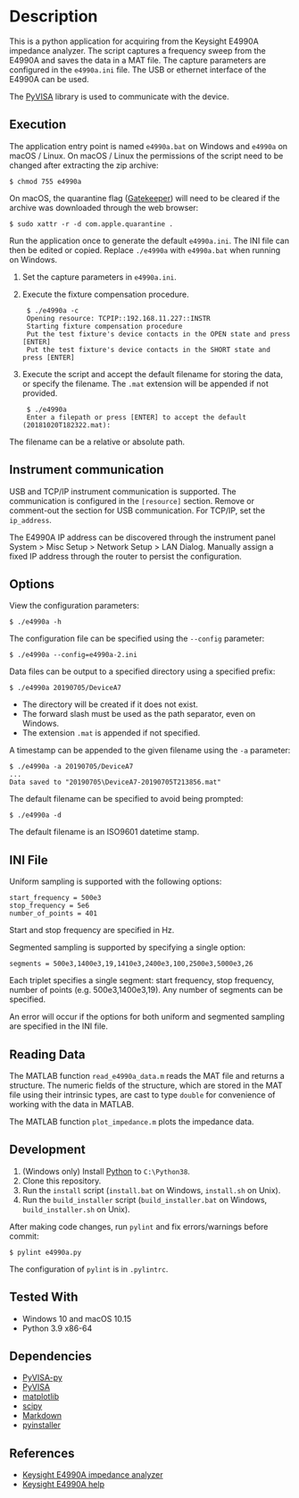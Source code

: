 # Description

This is a python application for acquiring from the Keysight E4990A
impedance analyzer. The script captures a frequency sweep from the
E4990A and saves the data in a MAT file. The capture parameters are
configured in the `e4990a.ini` file. The USB or ethernet interface of
the E4990A can be used.

The [PyVISA](https://pyvisa.readthedocs.io) library is used to communicate with the device.

## Execution

The application entry point is named `e4990a.bat` on Windows and `e4990a`
on macOS / Linux. On macOS / Linux the permissions of the script need to
be changed after extracting the zip archive:
```
$ chmod 755 e4990a
```

On macOS, the quarantine flag
([Gatekeeper](https://en.wikipedia.org/wiki/Gatekeeper_(macOS)))
will need to be cleared if the archive was downloaded through the
web browser:
```
$ sudo xattr -r -d com.apple.quarantine .
```

Run the application once to generate the default `e4990a.ini`.
The INI file can then be edited or copied. Replace `./e4990a` with
`e4990a.bat` when running on Windows.

1. Set the capture parameters in `e4990a.ini`.
1. Execute the fixture compensation procedure.

        $ ./e4990a -c
        Opening resource: TCPIP::192.168.11.227::INSTR
        Starting fixture compensation procedure
        Put the test fixture's device contacts in the OPEN state and press [ENTER]
        Put the test fixture's device contacts in the SHORT state and press [ENTER]

1. Execute the script and accept the default filename for storing the data, or specify the filename. The `.mat` extension will be appended if not provided.

        $ ./e4990a
        Enter a filepath or press [ENTER] to accept the default (20181020T182322.mat):
The filename can be a relative or absolute path.

## Instrument communication

USB and TCP/IP instrument communication is supported. The communication
is configured in the `[resource]` section. Remove or comment-out the
section for USB communication. For TCP/IP, set the `ip_address`.

The E4990A IP address can be discovered through the instrument panel
System > Misc Setup > Network Setup > LAN Dialog. Manually assign a fixed
IP address through the router to persist the configuration.

## Options

View the configuration parameters:
```
$ ./e4990a -h
```

The configuration file can be specified using the `--config` parameter:
```
$ ./e4990a --config=e4990a-2.ini
```

Data files can be output to a specified directory using a specified prefix:
```
$ ./e4990a 20190705/DeviceA7
```
* The directory will be created if it does not exist.
* The forward slash must be used as the path separator, even on Windows.
* The extension `.mat` is appended if not specified.

A timestamp can be appended to the given filename using the `-a` parameter:
```
$ ./e4990a -a 20190705/DeviceA7
...
Data saved to "20190705\DeviceA7-20190705T213856.mat"
```

The default filename can be specified to avoid being prompted:
```
$ ./e4990a -d
```
The default filename is an ISO9601 datetime stamp.

## INI File

Uniform sampling is supported with the following options:
```
start_frequency = 500e3
stop_frequency = 5e6
number_of_points = 401
```
Start and stop frequency are specified in Hz.

Segmented sampling is supported by specifying a single option:
```
segments = 500e3,1400e3,19,1410e3,2400e3,100,2500e3,5000e3,26
```
Each triplet specifies a single segment: start frequency, stop
frequency, number of points (e.g. 500e3,1400e3,19). Any number
of segments can be specified.

An error will occur if the options for both uniform and segmented
sampling are specified in the INI file.

## Reading Data

The MATLAB function `read_e4990a_data.m` reads the MAT file and returns
a structure. The numeric fields of the structure, which are stored in the
MAT file using their intrinsic types, are cast to type `double` for
convenience of working with the data in MATLAB.

The MATLAB function `plot_impedance.m` plots the impedance data.

## Development

1. (Windows only) Install [Python](https://www.python.org/downloads/windows/) to `C:\Python38`.
1. Clone this repository.
1. Run the `install` script (`install.bat` on Windows, `install.sh` on Unix).
1. Run the `build_installer` script (`build_installer.bat` on Windows,
   `build_installer.sh` on Unix).

After making code changes, run `pylint` and fix errors/warnings before commit:
```
$ pylint e4990a.py
```
The configuration of `pylint` is in `.pylintrc`.

## Tested With

* Windows 10 and macOS 10.15
* Python 3.9 x86-64

## Dependencies
* [PyVISA-py](https://pypi.org/project/PyVISA-py)
* [PyVISA](https://pypi.org/project/PyVISA)
* [matplotlib](https://pypi.org/project/matplotlib)
* [scipy](https://pypi.org/project/scipy)
* [Markdown](https://pypi.org/project/Markdown)
* [pyinstaller](https://pypi.org/project/pyinstaller)

## References

* [Keysight E4990A impedance analyzer](https://www.keysight.com/en/pd-2405177-pn-E4990A/impedance-analyzer-20-hz-to-10-20-30-50-120-mhz)
* [Keysight E4990A help](http://ena.support.keysight.com/e4990a/manuals/webhelp/eng/index.htm)
